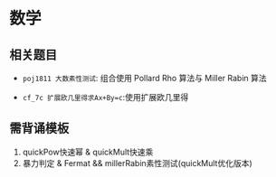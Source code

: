 # 数学

## 相关题目

- `poj1811 大数素性测试`: 组合使用 Pollard Rho 算法与 Miller Rabin 算法

- `cf_7c 扩展欧几里得求Ax+By=c`:使用扩展欧几里得

## 需背诵模板

1. quickPow快速幂 & quickMult快速乘
2. 暴力判定 & Fermat && millerRabin素性测试(quickMult优化版本)
